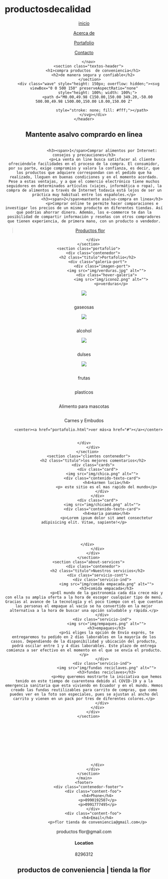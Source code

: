 # productosdecalidad<!DOCTYPE html>
<html lang="es">

<head>
    <meta charset="UTF-8">
    <meta name="viewport" content="width=device-width, initial-scale=1.0">
    <meta http-equiv="X-UA-Compatible" content="ie=edge">
    <title>productos flor</title>
    <link rel="shortcut icon" href="img/logoss.png" type="image/x-icon">
   <link rel="stylesheet" href="css/estilos.css">
    <link href="https://fonts.googleapis.com/css?family=Open+Sans:300,400,700,800&display=swap" rel="stylesheet"> 
</head>
<body>
    <header>
        <nav>
            
<a href="inicio.html">inicio<a href="#"></a>

            
<a href="acerca de.html">Acerca de<a href="#"></a>

<a href="Portafolio.html">Portafolio<a href="#"></a>


<a href="Contacto.html">Contacto<a href="#"></a>

            
        </nav>
        <section class="textos-header">
            <h1>compra productos  de conveniencia</h1>
            <h2>de manera segura y confiable</h2>
         </section>
        <div class="wave" style="height: 150px; overflow: hidden;"><svg viewBox="0 0 500 150" preserveAspectRatio="none"
                style="height: 100%; width: 100%;">
                <path d="M0.00,49.98 C150.00,150.00 349.20,-50.00 500.00,49.98 L500.00,150.00 L0.00,150.00 Z"

                    style="stroke: none; fill: #fff;"></path>
            </svg></div>
    </header>




























<main>
         <section class="contenedor sobre-nosotros">
            <h2 class="titulo">Mantente asalvo comprardo en linea</h2>
            <div class="contenedor-sobre-nosotros">
               <img src="img/afichero.jpg" alt="" class="imagen-about-us"> 

<div class="contenido-textos">

                    <h3><span>1</span>Comprar alimentos por Internet: consejos y precauciones</h3>
                    <p>La venta on line busca satisfacer al cliente ofreciéndole facilidades en el proceso de la compra. El consumidor, por su parte, exige compromiso y valora la confianza, es decir, que los productos que adquiere correspondan con el pedido que ha realizado, lleguen en buenas condiciones y en el momento acordado. Pese a estas ventajas, y a que el comercio electrónico tiene muchos seguidores en determinados artículos (viajes, informática o ropa), la compra de alimentos a través de Internet todavía está lejos de ser un práctica muy habitual entre los españoles.</p>
                    <h3><span>2</span>mantente asalvo-compra en linea</h3>
                    <p>Comprar online te permite hacer comparaciones e investigar los precios de un mismo producto en diferentes tiendas. Así que podrías ahorrar dinero. Además, los e-commerce te dan la posibilidad de compartir información y reseñas con otros compradores que tienen experiencia, de primera mano, con un producto o vendedor.

<div id="fb-root"></div>
<script async defer crossorigin="anonymous" src="https://connect.facebook.net/es_LA/sdk.js#xfbml=1&version=v9.0" nonce="Q66NqDmQ"></script>

<div class="fb-page" data-href="https://www.facebook.com/Productos-flor-101087315248823/" data-tabs="timeline" data-width="500" data-height="" data-small-header="false" data-adapt-container-width="false" data-hide-cover="false" data-show-facepile="false"><blockquote cite="https://www.facebook.com/Productos-flor-101087315248823/" class="fb-xfbml-parse-ignore"><a href="https://www.facebook.com/Productos-flor-101087315248823/">Productos flor</a></blockquote></div></div></p>
                </div>
                 


            </div>
        </section>
        <section class="portafolio">
            <div class="contenedor">
                <h2 class="titulo">Portafolio</h2>
                <div class="galeria-port">
                    <div class="imagen-port">
                        <img src="img/verduras.jpg" alt="">
                        <div class="hover-galeria">
                            <img src="img/icono2.png" alt="">
                            <p>verduras</p>
<a href="Verduras.html"><img src="BROCOLI.jpg"></a>
<p></p>
                        </div>
                     </div>
                    <div class="imagen-port">
                        <img src="img/gaseosas.jpg" alt="">
                        <div class="hover-galeria">
                            <img src="img/icono2.png" alt="">
                            <p>gaseosas</p>
<a href="gaseosas.html"><img src="gaseosas.png"></a>
<p></p>
                        </div>
                    </div>
                    <div class="imagen-port">
                        <img src="img/alcohol.jpg" alt="">
                        <div class="hover-galeria">
                            <img src="img/icono2.png" alt="">
                            <p>alcohol</p>
<a href="alcohol.html"><img src="alcohol.jpg"></a>
<p></p>
                        </div>
                    </div>
                   <div class="imagen-port">
                        <img src="img/dulses.jpg" alt="">
                        <div class="hover-galeria">
                            <img src="img/icono2.png" alt="">
                            <p>dulses</p>
<a href="dulces.html"><img src="dulses - copia.jpg"></a>
<p></p>
                        </div>
                    </div>
                    <div class="imagen-port">
                        <img src="img/frutas.jpg" alt="">
                        <div class="hover-galeria">
                            <img src="img/icono2.png" alt="">
                            <p>frutas</p>
                        </div>
                    </div>
                    <div class="imagen-port">
                        <img src="img/plasticos.jpg" alt="">
                        <div class="hover-galeria">
                            <img src="img/icono2.png" alt="">
                            <p>plasticos</p>
                        </div>
                    </div>
                    <div class="imagen-port">
                        <img src="img/Alimento para mascotas.jpg" alt="">
                        <div class="hover-galeria">
                            <img src="img/icono2.png" alt="">
                            <p>Alimento para mascotas</p>
                        </div>
                    </div>
                    <div class="imagen-port">
                        <img src="img/Carnes y Embudos.jpg" alt="">
                        <div class="hover-galeria">
                            <img src="img/icono2.png" alt="">
                            <p>Carnes y Embudos</p>
                         </div>
                    </div><p></p>



                  

        <center><a href="portafolio.html">ver más<a href="#"></a></center>


    </div>
            </div>
       </section>
        <section class="clientes contenedor">
            <h2 class="titulo">los mejores comentarios</h2>
            <div class="cards">
                <div class="card">
                    <img src="img/chica.png" alt="">
                    <div class="contenido-texto-card">
                        <h4>karmen lucia</h4>
                        <p> este sitio es el mas rapido del mundo</p>
                    </div>
                </div>
                <div class="card">
                    <img src="img/chicaed.png" alt="">
                    <div class="contenido-texto-card">
                        <h4>maria panama</h4>
                        <p>Lorem ipsum dolor sit amet consectetur adipisicing elit. Vitae, sapiente!</p>
             
           
            

       </div>
                </div>
            </div>
        </section>
        <section class="about-services">
            <div class="contenedor">
                <h2 class="titulo">Nuestros servicios</h2>
                <div class="servicio-cont">
                    <div class="servicio-ind">
                        <img src="img/comida empacada.png" alt="">
                        <h3>comida empacada</h3>
                        <p>El mundo de la gastronomía cada día crece más y con ella su amplia oferta a la hora de escoger cualquier tipo de menú. Gracias al avance de la tecnología y el poco tiempo con el que cuentan las personas el empaque al vacío se ha convertido en la mejor alternativa a la hora de buscar una opción saludable y rápida.</p>
                    </div>
                    <div class="servicio-ind">
                        <img src="img/empaques.png" alt="">
                        <h3>empaques</h3>
                        <p>Si eliges la opción de Envío exprés, te entregaremos tu pedido en 2 días laborables en la mayoría de los casos. Dependiendo de la disponibilidad y ubicación del producto, podrá oscilar entre 1 y 4 días laborables. Este plazo de entrega comienza a ser efectivo en el momento en el que se envía el producto.</p>
                    </div>
                    <div class="servicio-ind">
                        <img src="img/fundas reciclaves.png" alt="">
                        <h3>fundas reciclaves</h3>
                        <p>Hoy queremos mostrarte la iniciativa que hemos tenido en este tiempo de cuarentena debido al COVID-19 y a la emergencia sanitaria que esta viviendo en Ecuador y en el mundo. Hemos creado las fundas reutilizables para carrito de compras, que como puedes ver en la foto son especiales, pues se ajustan al ancho del carrito y vienen en un pack por tres de diferentes colores.</p>
                    </div>
                </div>
            </div>
        </section>

 
                
             
            



                  
           
                </div>
            </div>
        </section>
    </main>
    <footer>
        <div class="contenedor-footer">
            <div class="content-foo">
                <h4>Phone</h4>
                <p>0990192507</p>
                <p>0991777495</p>
            </div>
            <div class="content-foo">
                <h4>Email</h4>
                <p>flor tienda de conveniencia@gmail.com</p>
 <p>productos flor@gmail.com</p>
            </div>
            <div class="content-foo">
                <h4>Location</h4>
                <p>8296312</p>
            </div>
        </div>
        <h2 class="titulo-final"> productos de conveniencia | tienda la flor</h2>










</div>
<center><script async defer crossorigin="anonymous" src="https://connect.facebook.net/es_LA/sdk.js#xfbml=1&version=v9.0" nonce="wki8AmsW"></script>

<div class="fb-like" data-href="https://www.facebook.com/Productos-flor-101087315248823" data-width="" data-layout="box_count" data-action="like" data-size="large" data-share="true"></center></div>

<div id="fb-root"></div>
<script async defer crossorigin="anonymous" src="https://connect.facebook.net/es_LA/sdk.js#xfbml=1&version=v9.0" nonce="neLqYZPE"></script>

<div class="fb-save" data-uri="https://www.facebook.com/Productos-flor-101087315248823" data-size="large"></div>


<div id="fb-root"></div>
<script async defer crossorigin="anonymous" src="https://connect.facebook.net/es_LA/sdk.js#xfbml=1&version=v9.0" nonce="o4bxrx6D"></script>

<div class="fb-comments" data-href="https://www.facebook.com/Productos-flor-101087315248823" data-width="" data-numposts="5"></div>















